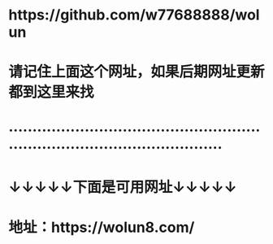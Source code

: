 <h1>https://github.com/w77688888/wolun</h1>
<h1>请记住上面这个网址，如果后期网址更新都到这里来找</h1>
<h1>··································································································</h1>
<h1>↓↓↓↓↓下面是可用网址↓↓↓↓↓</h1>
<h1>地址：https://wolun8.com/</h1>
